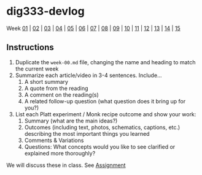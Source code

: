 
# dig333-devlog


Week [01](week-01.md) | [02](week-02.md) | [03](week-03.md) | [04](week-04.md) | [05](week-05.md) | [06](week-06.md) | [07](week-07.md) | [08](week-08.md) | [09](week-09.md) | [10](week-10.md) | [11](week-11.md) | [12](week-12.md) | [13](week-13.md) | [14](week-14.md) | [15](week-15.md)




## Instructions

1. Duplicate the `week-00.md` file, changing the name and heading to match the current week
1. Summarize each article/video in 3-4 sentences. Include...
    1. A short summary
    1. A quote from the reading
    1. A comment on the reading(s)
    1. A related follow-up question (what question does it bring up for you?)
1. List each Platt experiment / Monk recipe outcome and show your work:
    1. Summary (what are the main ideas?)
    1. Outcomes (including text, photos, schematics, captions, etc.) describing the most important things you learned
    1. Comments & Variations
    1. Questions: What concepts would you like to see clarified or explained more thoroughly?

We will discuss these in class. See [Assignment](https://docs.google.com/document/d/1PAoPz-3vDPFWS5q9RHRb-dC7T4earpFXJW8w6v9wfZ0/edit)
